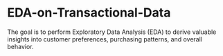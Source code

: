 # EDA-on-Transactional-Data
The goal is to perform Exploratory Data Analysis (EDA) to derive valuable insights into customer preferences, purchasing patterns, and overall behavior.
